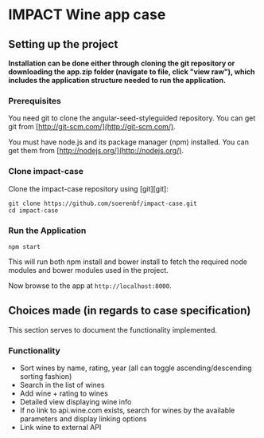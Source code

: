# IMPACT Wine app case

## Setting up the project

**Installation can be done either through cloning the git repository or downloading the app.zip folder (navigate to file, click "view raw"), which includes the application structure needed to run the application.**

### Prerequisites

You need git to clone the angular-seed-styleguided repository. You can get git from
[http://git-scm.com/](http://git-scm.com/).

You must have node.js and
its package manager (npm) installed.  You can get them from [http://nodejs.org/](http://nodejs.org/).

### Clone impact-case

Clone the impact-case repository using [git][git]:

```
git clone https://github.com/soerenbf/impact-case.git
cd impact-case
```

### Run the Application

```
npm start
```

This will run both npm install and bower install to fetch the required node modules and bower modules used in the project.

Now browse to the app at `http://localhost:8000`.

## Choices made (in regards to case specification)

This section serves to document the functionality implemented.

### Functionality

* Sort wines by name, rating, year (all can toggle ascending/descending sorting fashion)
* Search in the list of wines
* Add wine + rating to wines
* Detailed view displaying wine info
* If no link to api.wine.com exists, search for wines by the available parameters and display linking options
* Link wine to external API
